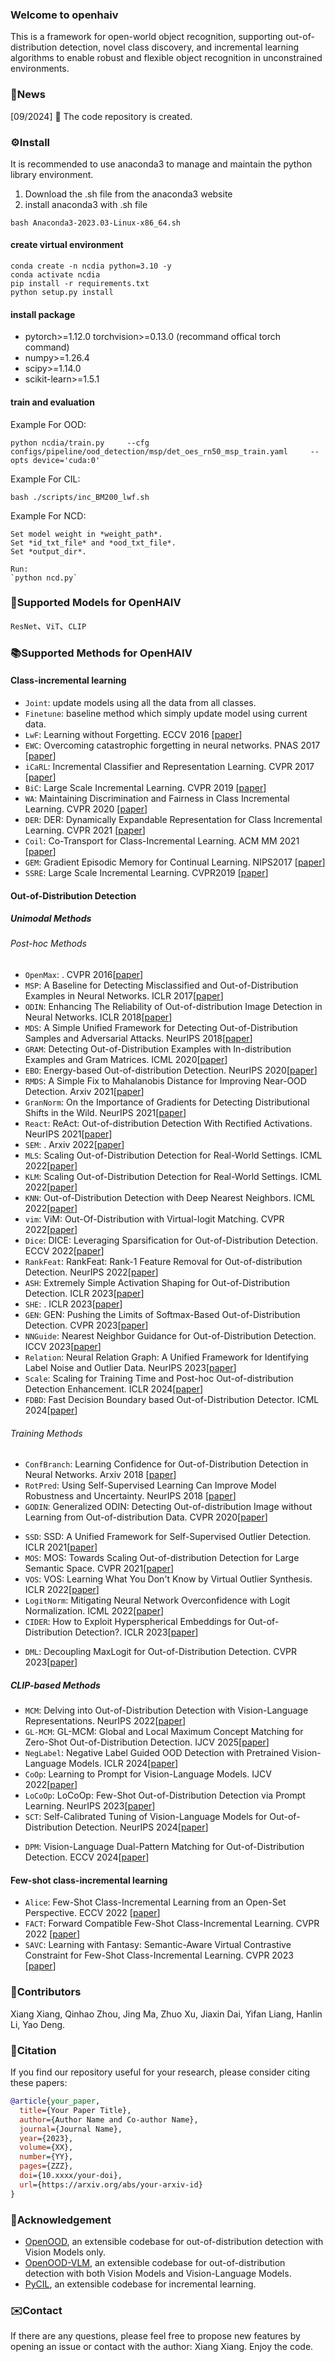 ### Welcome to openhaiv

This is a framework for open-world object recognition, supporting out-of-distribution detection, novel class discovery, and incremental learning algorithms to enable robust and flexible object recognition in unconstrained environments.



### 🎉News

[09/2024] 🌟 The code repository is created.


### ⚙️Install
It is recommended to use anaconda3 to manage and maintain the python library environment.
1. Download the .sh file from the anaconda3 website
2. install anaconda3 with .sh file
```
bash Anaconda3-2023.03-Linux-x86_64.sh
```


#### create virtual environment
```
conda create -n ncdia python=3.10 -y
conda activate ncdia
pip install -r requirements.txt
python setup.py install
```

#### install package
* pytorch>=1.12.0 torchvision>=0.13.0 (recommand offical torch command)
* numpy>=1.26.4
* scipy>=1.14.0
* scikit-learn>=1.5.1

#### train and evaluation

Example For OOD:
```
python ncdia/train.py     --cfg configs/pipeline/ood_detection/msp/det_oes_rn50_msp_train.yaml     --opts device='cuda:0'
```


Example For CIL:
```
bash ./scripts/inc_BM200_lwf.sh  
```

Example For NCD:
```
Set model weight in *weight_path*.  
Set *id_txt_file* and *ood_txt_file*.  
Set *output_dir*.  

Run:  
`python ncd.py`
```


### 🤖Supported Models for OpenHAIV
  `ResNet`、`ViT`、`CLIP`



### 📚Supported Methods for OpenHAIV

#### Class-incremental learning

- `Joint`: update models using all the data from all classes.
- `Finetune`: baseline method which simply update model using current data.
- `LwF`: Learning without Forgetting. ECCV 2016 [[paper](https://arxiv.org/abs/1606.09282)]
-  `EWC`: Overcoming catastrophic forgetting in neural networks. PNAS 2017 [[paper](https://arxiv.org/abs/1612.00796)]
-  `iCaRL`: Incremental Classifier and Representation Learning. CVPR 2017 [[paper](https://arxiv.org/abs/1611.07725)]
-  `BiC`: Large Scale Incremental Learning. CVPR 2019 [[paper](https://arxiv.org/abs/1905.13260)]
-  `WA`: Maintaining Discrimination and Fairness in Class Incremental Learning. CVPR 2020 [[paper](https://arxiv.org/abs/1911.07053)]
-  `DER`: DER: Dynamically Expandable Representation for Class Incremental Learning. CVPR 2021 [[paper](https://arxiv.org/abs/2103.16788)]
-  `Coil`: Co-Transport for Class-Incremental Learning. ACM MM 2021 [[paper](https://arxiv.org/abs/2107.12654)]
- `GEM`: Gradient Episodic Memory for Continual Learning. NIPS2017 [[paper](https://arxiv.org/abs/1706.08840)]
- `SSRE`: Large Scale Incremental Learning. CVPR2019 [[paper](https://arxiv.org/abs/1905.13260)]



#### Out-of-Distribution Detection
##### Unimodal Methods
###### Post-hoc Methods
- `OpenMax`: . CVPR 2016[[paper]()]
- `MSP`: A Baseline for Detecting Misclassified and Out-of-Distribution Examples in Neural Networks. ICLR 2017[[paper](https://arxiv.org/abs/1610.02136)]
- `ODIN`: Enhancing The Reliability of Out-of-distribution Image Detection in Neural Networks. ICLR 2018[[paper](https://arxiv.org/abs/1706.02690)]
- `MDS`: A Simple Unified Framework for Detecting Out-of-Distribution Samples and Adversarial Attacks. NeurIPS 2018[[paper](https://arxiv.org/abs/1807.03888)]
- `GRAM`: Detecting Out-of-Distribution Examples with In-distribution Examples and Gram Matrices. ICML 2020[[paper](https://arxiv.org/abs/1912.12510)]
- `EBO`: Energy-based Out-of-distribution Detection. NeurIPS 2020[[paper](https://arxiv.org/abs/2010.03759)]
- `RMDS`: A Simple Fix to Mahalanobis Distance for Improving Near-OOD Detection. Arxiv 2021[[paper](https://arxiv.org/abs/2106.09022)]
- `GranNorm`: On the Importance of Gradients for Detecting Distributional Shifts in the Wild. NeurIPS 2021[[paper](https://arxiv.org/abs/2110.00218)]
- `React`: ReAct: Out-of-distribution Detection With Rectified Activations. NeurIPS 2021[[paper](https://arxiv.org/abs/2111.12797)]
- `SEM`: . Arxiv 2022[[paper]()]
- `MLS`: Scaling Out-of-Distribution Detection for Real-World Settings. ICML 2022[[paper](https://arxiv.org/abs/1911.11132)]
- `KLM`: Scaling Out-of-Distribution Detection for Real-World Settings. ICML 2022[[paper](https://arxiv.org/abs/1911.11132)]
- `KNN`: Out-of-Distribution Detection with Deep Nearest Neighbors. ICML 2022[[paper](https://arxiv.org/abs/2204.06507)]
- `vim`: ViM: Out-Of-Distribution with Virtual-logit Matching. CVPR 2022[[paper](https://arxiv.org/abs/2203.10807)]
- `Dice`: DICE: Leveraging Sparsification for Out-of-Distribution Detection. ECCV 2022[[paper](https://arxiv.org/abs/2111.09805)]
- `RankFeat`: RankFeat: Rank-1 Feature Removal for Out-of-distribution Detection. NeurIPS 2022[[paper](https://arxiv.org/abs/2209.08590)]
- `ASH`: Extremely Simple Activation Shaping for Out-of-Distribution Detection. ICLR 2023[[paper](https://arxiv.org/abs/2209.09858)]
- `SHE`: . ICLR 2023[[paper]()]
- `GEN`:  GEN: Pushing the Limits of Softmax-Based Out-of-Distribution Detection. CVPR 2023[[paper](https://openaccess.thecvf.com/content/CVPR2023/papers/Liu_GEN_Pushing_the_Limits_of_Softmax-Based_Out-of-Distribution_Detection_CVPR_2023_paper.pdf)]
- `NNGuide`: Nearest Neighbor Guidance for Out-of-Distribution Detection. ICCV 2023[[paper](https://arxiv.org/abs/2309.14888)]
- `Relation`: Neural Relation Graph: A Unified Framework for Identifying Label Noise and Outlier Data. NeurIPS 2023[[paper](https://arxiv.org/abs/2301.12321)]
- `Scale`: Scaling for Training Time and Post-hoc Out-of-distribution Detection Enhancement. ICLR 2024[[paper](https://arxiv.org/abs/2310.00227)]
- `FDBD`: Fast Decision Boundary based Out-of-Distribution Detector. ICML 2024[[paper](https://arxiv.org/abs/2312.11536)]
<!--- `AdaScale A`: AdaSCALE: Adaptive Scaling for OOD Detection. Arxiv 2025[[paper](https://arxiv.org/abs/2503.08023)]-->
<!--- `AdaScale L`: AdaSCALE: Adaptive Scaling for OOD Detection. Arxiv 2025[[paper](https://arxiv.org/abs/2503.08023)]-->
<!--- `IODIN`: Going Beyond Conventional OOD Detection. Arxiv 2025[[paper](https://arxiv.org/abs/2411.10794)]-->
<!--- `NCI`: Detecting Out-of-Distribution Through the Lens of Neural Collapse. CVPR 2025[[paper](https://arxiv.org/abs/2311.01479)]-->
###### Training Methods
- `ConfBranch`: Learning Confidence for Out-of-Distribution Detection in Neural Networks. Arxiv 2018 [[paper](https://arxiv.org/abs/1802.04865)]
- `RotPred`: Using Self-Supervised Learning Can Improve Model Robustness and Uncertainty. NeurIPS 2018 [[paper](https://arxiv.org/abs/1906.12340)]
- `GODIN`: Generalized ODIN: Detecting Out-of-distribution Image without Learning from Out-of-distribution Data. CVPR 2020[[paper](https://arxiv.org/abs/2002.11297)]
<!--- `CSI`: CSI: Novelty Detection via Contrastive Learning on Distributionally Shifted Instances. NeurIPS 2020[[paper](https://arxiv.org/abs/2002.11297)]-->
- `SSD`: SSD: A Unified Framework for Self-Supervised Outlier Detection. ICLR 2021[[paper](https://arxiv.org/abs/2103.12051)]
- `MOS`: MOS: Towards Scaling Out-of-distribution Detection for Large Semantic Space. CVPR 2021[[paper](https://arxiv.org/abs/2105.01879)]
- `VOS`: VOS: Learning What You Don't Know by Virtual Outlier Synthesis. ICLR 2022[[paper](https://arxiv.org/abs/2202.01197)]
- `LogitNorm`: Mitigating Neural Network Overconfidence with Logit Normalization. ICML 2022[[paper](https://arxiv.org/abs/2205.09310)]
- `CIDER`: How to Exploit Hyperspherical Embeddings for Out-of-Distribution Detection?. ICLR 2023[[paper](https://arxiv.org/abs/2203.04450)]
<!--- `NPOS`: Non-Parametric Outlier Synthesis. ICLR 2023[[paper](https://arxiv.org/abs/2303.02966)]-->
- `DML`: Decoupling MaxLogit for Out-of-Distribution Detection. CVPR 2023[[paper](https://openaccess.thecvf.com/content/CVPR2023/papers/Zhang_Decoupling_MaxLogit_for_Out-of-Distribution_Detection_CVPR_2023_paper.pdf)]
<!--- `ISH`: Scaling for Training Time and Post-hoc Out-of-distribution Detection Enhancement. ICLR 2024[[paper](https://arxiv.org/abs/2310.00227)]-->
<!--- `PALM`: Learning with Mixture of Prototypes for Out-of-Distribution Detection. ICLR 2024[[paper](https://arxiv.org/abs/2402.02653)]-->
<!--- `T2FNorm`: T2FNorm: Train-time Feature Normalization for OOD Detection
 in Image Classification. CVPRW 2024[[paper](https://openaccess.thecvf.com/content/CVPR2024W/TCV2024/papers/Regmi_T2FNorm_Train-time_Feature_Normalization_for_OOD_Detection_in_Image_Classification_CVPRW_2024_paper.pdf)]-->
<!--- `RewightOOD`: ReweightOOD: Loss Reweighting for Distance-based OOD Detection. CVPRW 2024[[paper](https://openaccess.thecvf.com/content/CVPR2024W/TCV2024/papers/Regmi_ReweightOOD_Loss_Reweighting_for_Distance-based_OOD_Detection_CVPRW_2024_paper.pdf)]-->
<!--- `ASCOOD`: Going Beyond Conventional OOD Detection. Arxiv 2025[[paper](https://arxiv.org/abs/2411.10794)]-->
<!--###### Method Uncertainty
- `MC-Dropout`: . ICML 2016[[paper]()]
- `Deep-ensemble`: . NeurIPS 2017[[paper]()]
- `Temp-scaling`: . ICML 2017[[paper]()]
- `RTS`: . AAAI 2023[[paper]()]-->

##### CLIP-based Methods
- `MCM`: Delving into Out-of-Distribution Detection with Vision-Language Representations. NeurIPS 2022[[paper](https://arxiv.org/abs/2211.13445)]
- `GL-MCM`: GL-MCM: Global and Local Maximum Concept Matching for Zero-Shot Out-of-Distribution Detection. IJCV 2025[[paper](https://arxiv.org/abs/2304.04521)]
- `NegLabel`: Negative Label Guided OOD Detection with Pretrained Vision-Language Models. ICLR 2024[[paper](https://arxiv.org/abs/2403.20078)]
- `CoOp`: Learning to Prompt for Vision-Language Models. IJCV 2022[[paper](https://arxiv.org/abs/2109.01134)]
- `LoCoOp`: LoCoOp: Few-Shot Out-of-Distribution Detection via Prompt Learning. NeurIPS 2023[[paper](https://arxiv.org/abs/2306.01293)]
- `SCT`: Self-Calibrated Tuning of Vision-Language Models for Out-of-Distribution Detection. NeurIPS 2024[[paper](https://arxiv.org/abs/2411.03359)]
<!--- `Maple`: MaPLe: Multi-modal Prompt Learning. CVPR 2023[[paper](https://arxiv.org/abs/2210.03117)]-->
- `DPM`: Vision-Language Dual-Pattern Matching for Out-of-Distribution Detection. ECCV 2024[[paper](https://www.ecva.net/papers/eccv_2024/papers_ECCV/papers/11399.pdf)]
<!--- `CALIP`: CALIP: Zero-Shot Enhancement of CLIP with Parameter-free Attention. AAAI 2023[[paper](https://arxiv.org/abs/2209.14169)]-->
<!--- `Tip-Adapter`: Tip-Adapter: Training-free CLIP-Adapter for Better Vision-Language Modeling. ECCV 2022[[paper](https://arxiv.org/abs/2111.03930)]-->
<!--- `NegPrompt`: Learning Transferable Negative Prompts for Out-of-Distribution Detection. CVPR 2024[[paper](https://arxiv.org/abs/2404.03248)]-->

#### Few-shot class-incremental learning
- `Alice`: Few-Shot Class-Incremental Learning from an Open-Set Perspective. ECCV 2022 [[paper](https://arxiv.org/abs/2208.00147)]
- `FACT`: Forward Compatible Few-Shot Class-Incremental Learning. CVPR 2022 [[paper](https://arxiv.org/abs/2203.06953)]
- `SAVC`: Learning with Fantasy: Semantic-Aware Virtual Contrastive Constraint for Few-Shot Class-Incremental Learning. CVPR 2023 [[paper](https://arxiv.org/abs/2304.00426)]

### 🤝Contributors

Xiang Xiang, Qinhao Zhou, Jing Ma, Zhuo Xu, Jiaxin Dai, Yifan Liang, Hanlin Li, Yao Deng.

### 📖Citation
If you find our repository useful for your research, please consider citing these papers:
```bibtex
@article{your_paper,
  title={Your Paper Title},
  author={Author Name and Co-author Name},
  journal={Journal Name},
  year={2023},
  volume={XX},
  number={YY},
  pages={ZZZ},
  doi={10.xxxx/your-doi},
  url={https://arxiv.org/abs/your-arxiv-id}
}
```
### 🙏Acknowledgement
- [OpenOOD](https://github.com/Jingkang50/OpenOOD), an extensible codebase for out-of-distribution detection with Vision Models only.
- [OpenOOD-VLM](https://github.com/YBZh/OpenOOD-VLM), an extensible codebase for out-of-distribution detection with both Vision Models and Vision-Language Models.
- [PyCIL](https://github.com/G-U-N/PyCIL), an extensible codebase for incremental learning.

### ✉️Contact
If there are any questions, please feel free to propose new features by opening an issue or contact with the author: Xiang Xiang. Enjoy the code.